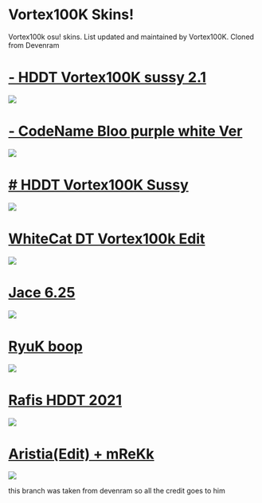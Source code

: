 # Vortex100K Skins!
Vortex100k osu! skins. List updated and maintained by Vortex100K.
Cloned from Devenram

# [- HDDT Vortex100K sussy 2.1](https://www.mediafire.com/file/zg3kb2zsaots78j/HDDT_Vortex100k_Sussy_2.1.osk/file)
![](https://imgur.com/h1kmphx.png)

# [- CodeName Bloo purple white Ver](https://drive.google.com/file/d/1bJoKnWM38MRrScbUanKYlIxVFemKO21q/view?usp=sharing)
![](https://imgur.com/frxzQGa.png)


# [ # HDDT Vortex100K Sussy](https://www.mediafire.com/file/5j051fx5rzuep5u/NFHDDT_Vortex100K.osk/file)
![](https://imgur.com/4PT5whx.png)


# [WhiteCat DT Vortex100k Edit](https://drive.google.com/file/d/10MxazBGZpeG5bnE_JtgLxRWGU0mVki5U/view?usp=sharing)
![](https://imgur.com/G9hkT3T.png)


# [Jace 6.25](https://download2062.mediafire.com/sgw45zsh33cg/r4mclu4kgr600n7/Jace+6.25.osk)
![](https://skins.osuck.net/uploads/posts/2019-07/1563799041_3.jpg)


# [RyuK boop](https://cdn.discordapp.com/attachments/427214130756452353/697696460267061319/boop.osk)
![](https://camo.githubusercontent.com/1baf3104e3be52fbdae1c27a8ed9b55073d0459e/68747470733a2f2f6f73752e7070792e73682f73732f31343733333935372f36636365)


# [Rafis HDDT 2021](https://www.mediafire.com/file/nz8ai9w7dnb7dgp/-+++++++++Rafis+HDDT+2021+ft+[RK].osk/file)
![](https://imgur.com/uDHKAEr.jpg)


# [Aristia(Edit) + mReKk](https://www.mediafire.com/file/nz8ai9w7dnb7dgp/-+++++++++Rafis+HDDT+2021+ft+[RK].osk/file)
![](https://camo.githubusercontent.com/6f4e90e68924f87d1a0056c6884ff7a54815ead6f685b13d418b71a5ca115f78/68747470733a2f2f6f73752e7070792e73682f73732f31363831363835302f34643863)





this branch was taken from devenram so all the credit goes to him
